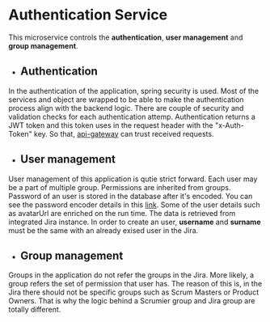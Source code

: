 # Authentication Service
This microservice controls the **authentication**, **user management** and **group management**.

- ## Authentication
In the authentication of the application, spring security is used. Most of the services and object are wrapped to be able to make the authentication process align with the backend logic.
There are couple of security and validation checks for each authentication attemp. Authentication returns a JWT token and this token uses in the request header with the "x-Auth-Token" key. So that, [api-gateway](https://github.com/orkungdk/api-gateway) can trust received requests.

- ## User management
User management of this application is qutie strict forward. Each user may be a part of multiple group. Permissions are inherited from groups. Password of an user is stored in the database after it's encoded. You can see the password encoder details in this [link](https://docs.spring.io/spring-security/site/docs/current/api/org/springframework/security/crypto/bcrypt/BCryptPasswordEncoder.html).
Some of the user details such as avatarUrl are enriched on the run time. The data is retrieved from integrated Jira instance.
In order to create an user, **username** and **surname** must be the same with an already exised user in the Jira.

- ## Group management
Groups in the application do not refer the groups in the Jira. More likely, a group refers the set of permission that user has. The reason of this is, in the Jira there should not be specific groups such as Scrum Masters or Product Owners. That is why the logic behind a Scrumier group and Jira group are totally different.
